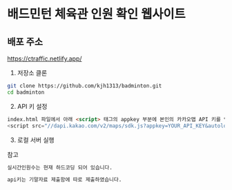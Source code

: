 # 배드민턴 체육관 인원 확인 웹사이트


## 배포 주소  
https://ctraffic.netlify.app/


1. 저장소 클론  
```bash
git clone https://github.com/kjh1313/badminton.git
cd badminton
```

2. API 키 설정
```html
index.html 파일에서 아래 <script> 태그의 appkey 부분에 본인의 카카오맵 API 키를 입력
<script src="//dapi.kakao.com/v2/maps/sdk.js?appkey=YOUR_API_KEY&autoload=false"></script>
```

3. 로컬 서버 실행

참고
```html
실시간인원수는 현재 하드코딩 되어 있습니다.

api키는 기말자료 제출함에 따로 제출하였습니다.
```

